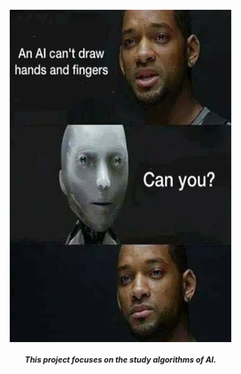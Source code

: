 
<p align="center">
  <img width="400" height="600" src="./01_doc/python-ia.png">
</p>


<div align="center">
    <h5>This project focuses on the study algorithms of AI.</h5>
</div>


